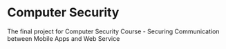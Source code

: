 # Computer Security

The final project for Computer Security Course - Securing Communication between Mobile Apps and Web Service
